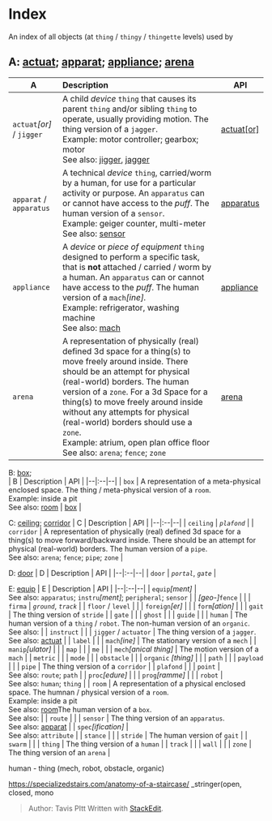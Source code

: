 # Index
An index of all objects (at `thing` / `thingy` / `thingette` levels) used by 
## <a name="a"></a> A: [actuat](#actuat); [apparat](#apparat); [appliance](#appliance); [arena](#arena)
| A | Description | API |
|--|:--|--|
| `actuat`*[or]* / `jigger` <a  name="actuat"></a> | A child *device*  `thing` that causes its parent `thing` and/or sibling `thing` to operate, usually providing motion. The thing version of a `jagger`.<br>Example: motor controller; gearbox; motor<br>See also: [jigger](#jigger), [jagger](#jagger) | [actuat[or]](/actuat.md) |
| `apparat` / `apparatus` <a name="apparat"></a>| A technical *device* `thing`, carried/worm by a human, for use for a particular activity or purpose. An `apparatus` can or cannot have access to the _puff_. The human version of a `sensor`.<br>Example: geiger counter, multi-meter<br>See also: [sensor](#sensor)| [apparatus](/apparatus.md)
| `appliance` <a name="appliance"></a>| A *device* or *piece of equipment* `thing` designed to perform a specific task, that is **not** attached / carried / worm by a human. An `apparatus` can or cannot have access to the _puff_. The human version of a `mach`*[ine].*<br>Example: refrigerator, washing machine<br>See also: [mach](#mach) | [appliance](/applicance.md)
| `arena` <a name="arena"></a> | A representation of physically (real) defined 3d space for a thing(s) to move freely around inside. There should be an attempt for physical (real-world) borders. The human version of a `zone`. For a 3d Space for a thing(s) to move freely around inside without any attempts for physical (real-world) borders should use a `zone`.<br>Example: atrium, open plan office floor<br>See also: `arena`; `fence`; `zone` | [arena](#arena) |

<a name="b"></a> B: [box](#box);   
| B | Description | API |
|--|:--|--|
| `box` <a name="box"></a> | A representation of a meta-physical enclosed space. The thing / meta-physical version of a `room`.<br>Example: inside a pit<br>See also: [room](#room) | [box](/box.md) |

<a name="c"></a> C: [ceiling](#ceiling); [corridor](#corridor)
| C | Description | API |
|--|:--|--|
| `ceiling` | *`plafond`* |
| `corridor` | A representation of physically (real) defined 3d space for a thing(s) to move forward/backward inside. There should be an attempt for physical (real-world) borders. The human version of a `pipe`.<br>See also: `arena`; `fence`; `pipe`; `zone` |

<a name="d"></a>D: [door](#door)
| D | Description | API |
|--|:--|--|
| `door` | *`portal`*, *`gate`* |

<a name="e"></a>E: [equip](#equip)
| E | Description | API |
|--|:--|--|
| `equip`*[ment]* | <br>See also: `apparatus`; `instru`*[ment]*; `peripheral`;  `sensor` |
| *[geo-]*`fence` | |
| `firma` | *`ground`*, *`track`* |
| `floor` / `level` | |
| `foreign`*[er]* | |
| `form`*[ation]* | |
| `gait` | The thing version of `stride` |
| `gate` | |
| `ghost` |  |
| `guide` | |
| `human` | The human version of a `thing` / `robot`.  The non-human version of an `organic`.<br>See also: |
| `instruct` | |
| `jigger` / `actuator` | The thing version of a `jagger`.<br>See also: [actuat](#actuat) |
| `label` | |
| `mach`*[ine]* | The stationary version of a `mech` |
| `manip`*[ulator]* | |
| `map` | |
| `me` | |
| `mech`*[anical thing]* | The motion version of a `mach` |
| `metric` | |
| `mode` | |
| `obstacle` | |
| `organic` *[thing]* | |
| `path` | |
| `payload` | |
| `pipe` | The thing version of a `corridor` |
| `plafond` | |
| `point` | <br>See also: `route`; `path` |
| `proc`*[edure]* | |
| `prog`*[ramme]* | |
| `robot` | <br>See also: `human`; `thing` |
| `room` | A representation of a physical enclosed space. The humnan / physical version of a `room`.  
Example: inside a pit  
See also: [room](https://stackedit.io/app#room)The human version of a `box`.<br>See also: |
| `route` | |
| `sensor` | The thing version of an `apparatus`.<br>See also: [apparat](#apparat) |
| `spec`*[ification]* | <br>See also: `attribute` |
| `stance` |  |
| `stride` | The human version of `gait` |
| `swarm` | |
| `thing` | The thing version of a `human` |
| `track` | |
| `wall` | |
| `zone` | The thing version of an `arena` |

human - thing (mech, robot, obstacle, organic)

https://specializedstairs.com/anatomy-of-a-staircase/
_stringer(open, closed, mono


> Author: Tavis PItt
> Written with [StackEdit](https://stackedit.io/).
<!--stackedit_data:
eyJoaXN0b3J5IjpbMTc3ODY3MjU4MSwxODg4Njc3MjIxLC05Mj
UwNDE3OTYsMTQ5MTQ1NDM1MF19
-->
